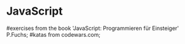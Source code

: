 # JavaScript

#exercises from the book 'JavaScript: Programmieren für Einsteiger' P.Fuchs;
#katas from codewars.com;
